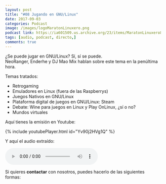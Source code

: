 ```yaml
---
layout: post
title: "#08 Jugando en GNU/Linux"
date: 2017-09-03
categories: Podcast
image: /images/logoMaratonLinuxero.png
podcast link: https://ia601509.us.archive.org/23/items/MaratonLinuxero8Jugando/Marat%C3%B3n%20Linuxero%208%20Jugandoen%20GNULinux.mp3
tags: [audio, podcast, directo,]
comments: true
---
```


¿Se puede jugar en GNU/Linux? Sí, sí se puede.  
NeoRanger, Enderhe y DJ Mao Mix hablan sobre este tema en la penúltima hora.

Temas tratados:  
+ Retrogaming
+ Emuladores en Linux (fuera de las Raspberrys)
+ Juegos Nativos en GNU/Linux
+ Plataforma digital de juegos en GNU/Linux: Steam
+ Debate: Wine para juegos en Linux y Play OnLinux, ¿sí o no?
+ Mundos virtuales

Aquí tienes la emisión en Youtube: 

{% include youtubePlayer.html id="Yv90j2HVg1Q" %}

Y aquí el audio extraído:

<audio controls>
  <source src="https://ia601509.us.archive.org/23/items/MaratonLinuxero8Jugando/Marat%C3%B3n%20Linuxero%208%20Jugandoen%20GNULinux.mp3" type="audio/mpeg">
</audio>

Si quieres **contactar** con nosotros, puedes hacerlo de las siguientes formas:

